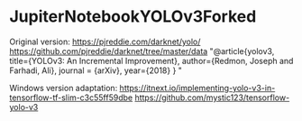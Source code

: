 # JupiterNotebookYOLOv3Forked
Original version:
https://pjreddie.com/darknet/yolo/
https://github.com/pjreddie/darknet/tree/master/data
"@article{yolov3, title={YOLOv3: An Incremental Improvement}, author={Redmon, Joseph and Farhadi, Ali}, journal = {arXiv}, year={2018} } "

Windows version adaptation:
https://itnext.io/implementing-yolo-v3-in-tensorflow-tf-slim-c3c55ff59dbe
https://github.com/mystic123/tensorflow-yolo-v3

